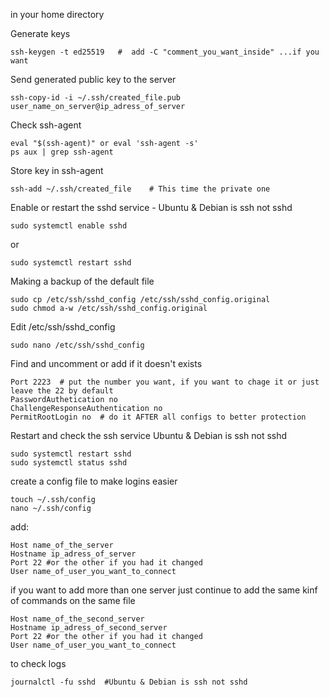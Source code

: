 in your home directory

Generate keys
```
ssh-keygen -t ed25519   #  add -C "comment_you_want_inside" ...if you want
```

Send generated public key to the server
```
ssh-copy-id -i ~/.ssh/created_file.pub user_name_on_server@ip_adress_of_server
```

Check ssh-agent
```
eval "$(ssh-agent)" or eval 'ssh-agent -s'
ps aux | grep ssh-agent
```

Store key in ssh-agent
```
ssh-add ~/.ssh/created_file    # This time the private one
```

Enable or restart the sshd service - Ubuntu & Debian is ssh not sshd
```
sudo systemctl enable sshd
```
or
```
sudo systemctl restart sshd
```

 Making a backup of the default file
```
sudo cp /etc/ssh/sshd_config /etc/ssh/sshd_config.original
sudo chmod a-w /etc/ssh/sshd_config.original
```

Edit /etc/ssh/sshd_config
```
sudo nano /etc/ssh/sshd_config
```

Find and uncomment or add if it doesn't exists
```
Port 2223  # put the number you want, if you want to chage it or just leave the 22 by default
PasswordAuthetication no
ChallengeResponseAuthentication no
PermitRootLogin no  # do it AFTER all configs to better protection
```

Restart and check the ssh service Ubuntu & Debian is ssh not sshd
```
sudo systemctl restart sshd
sudo systemctl status sshd
```

create a config file to make logins easier 
```
touch ~/.ssh/config
nano ~/.ssh/config
```

add:
```
Host name_of_the_server
Hostname ip_adress_of_server
Port 22 #or the other if you had it changed
User name_of_user_you_want_to_connect
```

if you want to add more than one server just continue to add the same kinf of commands on the same file
```
Host name_of_the_second_server
Hostname ip_adress_of_second_server
Port 22 #or the other if you had it changed
User name_of_user_you_want_to_connect
```

to check logs
```
journalctl -fu sshd  #Ubuntu & Debian is ssh not sshd
```
